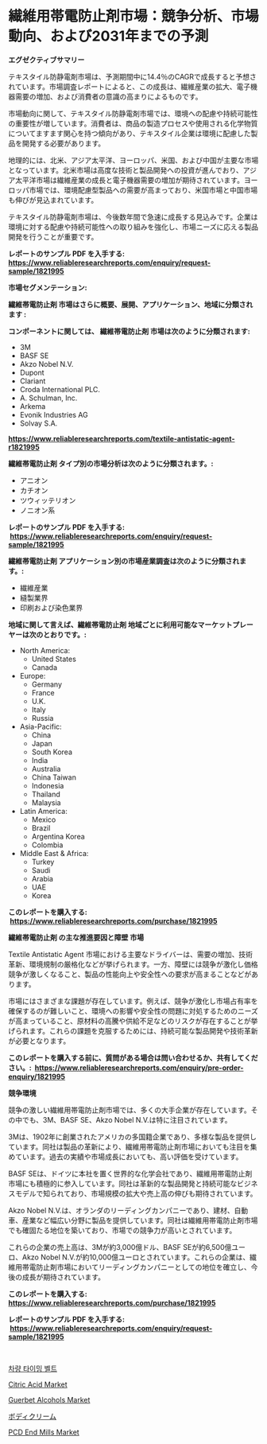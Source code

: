 <p><h1>繊維用帯電防止剤市場：競争分析、市場動向、および2031年までの予測</h1></p><p><strong>エグゼクティブサマリー</strong></p>
<p><p>テキスタイル防静電剤市場は、予測期間中に14.4％のCAGRで成長すると予想されています。市場調査レポートによると、この成長は、繊維産業の拡大、電子機器需要の増加、および消費者の意識の高まりによるものです。</p><p>市場動向に関して、テキスタイル防静電剤市場では、環境への配慮や持続可能性の重要性が増しています。消費者は、商品の製造プロセスや使用される化学物質についてますます関心を持つ傾向があり、テキスタイル企業は環境に配慮した製品を開発する必要があります。</p><p>地理的には、北米、アジア太平洋、ヨーロッパ、米国、および中国が主要な市場となっています。北米市場は高度な技術と製品開発への投資が進んでおり、アジア太平洋市場は繊維産業の成長と電子機器需要の増加が期待されています。ヨーロッパ市場では、環境配慮型製品への需要が高まっており、米国市場と中国市場も伸びが見込まれています。</p><p>テキスタイル防静電剤市場は、今後数年間で急速に成長する見込みです。企業は環境に対する配慮や持続可能性への取り組みを強化し、市場ニーズに応える製品開発を行うことが重要です。</p></p>
<p><strong>レポートのサンプル PDF を入手する: <a href="https://www.reliableresearchreports.com/enquiry/request-sample/1821995">https://www.reliableresearchreports.com/enquiry/request-sample/1821995</a></strong></p>
<p><strong>市場セグメンテーション:</strong></p>
<p><strong> 繊維帯電防止剤 市場はさらに概要、展開、アプリケーション、地域に分類されます :</strong></p>
<p><strong>コンポーネントに関しては、 繊維帯電防止剤 市場は次のように分類されます: &nbsp;</strong></p>
<p><ul><li>3M</li><li>BASF SE</li><li>Akzo Nobel N.V.</li><li>Dupont</li><li>Clariant</li><li>Croda International PLC.</li><li>A. Schulman, Inc.</li><li>Arkema</li><li>Evonik Industries AG</li><li>Solvay S.A.</li></ul></p>
<p><strong><a href="https://www.reliableresearchreports.com/textile-antistatic-agent-r1821995">https://www.reliableresearchreports.com/textile-antistatic-agent-r1821995</a></strong></p>
<p><strong> 繊維帯電防止剤 タイプ別の市場分析は次のように分類されます。:</strong></p>
<p><ul><li>アニオン</li><li>カチオン</li><li>ツウィッテリオン</li><li>ノニオン系</li></ul></p>
<p><strong>レポートのサンプル PDF を入手する: &nbsp;<a href="https://www.reliableresearchreports.com/enquiry/request-sample/1821995">https://www.reliableresearchreports.com/enquiry/request-sample/1821995</a></strong></p>
<p><strong> 繊維帯電防止剤 アプリケーション別の市場産業調査は次のように分類されます。:</strong></p>
<p><ul><li>繊維産業</li><li>縫製業界</li><li>印刷および染色業界</li></ul></p>
<p><strong>地域に関して言えば、繊維帯電防止剤 地域ごとに利用可能なマーケットプレーヤーは次のとおりです。:</strong></p>
<p><ul>
    <li>
        North America:
        <ul>
            <li>United States</li>
            <li>Canada</li>
        </ul>
    </li>
    <li>
        Europe:
        <ul>
            <li>Germany</li>
            <li>France</li>
            <li>U.K.</li>
            <li>Italy</li>
            <li>Russia</li>
        </ul>
    </li>
    <li>
        Asia-Pacific:
        <ul>
            <li>China</li>
            <li>Japan</li>
            <li>South Korea</li>
            <li>India</li>
            <li>Australia</li>
            <li>China Taiwan</li>
            <li>Indonesia</li>
            <li>Thailand</li>
            <li>Malaysia</li>
        </ul>
    </li>
    <li>
        Latin America:
        <ul>
            <li>Mexico</li>
            <li>Brazil</li>
            <li>Argentina Korea</li>
            <li>Colombia</li>
        </ul>
    </li>
    <li>
        Middle East & Africa:
        <ul>
            <li>Turkey</li>
            <li>Saudi</li>
            <li>Arabia</li>
            <li>UAE</li>
            <li>Korea</li>
        </ul>
    </li>
    </ul></p>
<p><strong>このレポートを購入する: &nbsp;<a href="https://www.reliableresearchreports.com/purchase/1821995">https://www.reliableresearchreports.com/purchase/1821995</a></strong></p>
<p><strong>繊維帯電防止剤 の主な推進要因と障壁 市場</strong></p>
<p><p>Textile Antistatic Agent 市場における主要なドライバーは、需要の増加、技術革新、環境規制の厳格化などが挙げられます。一方、障壁には競争が激化し価格競争が激しくなること、製品の性能向上や安全性への要求が高まることなどがあります。</p><p>市場にはさまざまな課題が存在しています。例えば、競争が激化し市場占有率を確保するのが難しいこと、環境への影響や安全性の問題に対処するためのニーズが高まっていること、原材料の高騰や供給不足などのリスクが存在することが挙げられます。これらの課題を克服するためには、持続可能な製品開発や技術革新が必要となります。</p></p>
<p><strong>このレポートを購入する前に、質問がある場合は問い合わせるか、共有してください。:&nbsp; <a href="https://www.reliableresearchreports.com/enquiry/pre-order-enquiry/1821995">https://www.reliableresearchreports.com/enquiry/pre-order-enquiry/1821995</a></strong></p>
<p><strong>競争環境</strong></p>
<p><p>競争の激しい繊維用帯電防止剤市場では、多くの大手企業が存在しています。その中でも、3M、BASF SE、Akzo Nobel N.V.は特に注目されています。</p><p>3Mは、1902年に創業されたアメリカの多国籍企業であり、多様な製品を提供しています。同社は製品の革新により、繊維用帯電防止剤市場においても注目を集めています。過去の実績や市場成長においても、高い評価を受けています。</p><p>BASF SEは、ドイツに本社を置く世界的な化学会社であり、繊維用帯電防止剤市場にも積極的に参入しています。同社は革新的な製品開発と持続可能なビジネスモデルで知られており、市場規模の拡大や売上高の伸びも期待されています。</p><p>Akzo Nobel N.V.は、オランダのリーディングカンパニーであり、建材、自動車、産業など幅広い分野に製品を提供しています。同社は繊維用帯電防止剤市場でも確固たる地位を築いており、市場での競争力が高いとされています。</p><p>これらの企業の売上高は、3Mが約3,000億ドル、BASF SEが約6,500億ユーロ、Akzo Nobel N.V.が約10,000億ユーロとされています。これらの企業は、繊維用帯電防止剤市場においてリーディングカンパニーとしての地位を確立し、今後の成長が期待されています。</p></p>
<p><strong>このレポートを購入する: &nbsp; <a href="https://www.reliableresearchreports.com/purchase/1821995">https://www.reliableresearchreports.com/purchase/1821995</a></strong></p>
<p><strong>レポートのサンプル PDF を入手する: &nbsp;<a href="https://www.reliableresearchreports.com/enquiry/request-sample/1821995">https://www.reliableresearchreports.com/enquiry/request-sample/1821995</a></strong><strong></strong></p>
<p>&nbsp;</p>
<p><p><a href="https://medium.com/@ethanmorar2011/%EC%B0%A8%EB%9F%89-%ED%83%80%EC%9D%B4%EB%B0%8D-%EB%B2%A8%ED%8A%B8-%EC%8B%9C%EC%9E%A5-%EA%B7%9C%EB%AA%A8%EB%8A%94-%EC%A0%84-%EC%84%B8%EA%B3%84-%EC%82%B0%EC%97%85%EC%97%90%EC%84%9C-%EC%B5%9C%EC%83%81%EC%9D%98-%EB%A7%88%EC%BC%80%ED%8C%85-%EC%B1%84%EB%84%90%EC%9D%84-%EB%82%98%ED%83%80%EB%83%85%EB%8B%88%EB%8B%A4-faf6f76547d8">차량 타이밍 벨트</a></p><p><a href="https://issuu.com/reportprime-2/docs/citric-acid-market-size-2030.pptx">Citric Acid Market</a></p><p><a href="https://issuu.com/reportprime-2/docs/guerbet-alcohols-market-size-2030.pptx">Guerbet Alcohols Market</a></p><p><a href="https://medium.com/@kaiyaahoney54645/%E3%83%9C%E3%83%87%E3%82%A3%E3%82%AF%E3%83%AA%E3%83%BC%E3%83%A0%E5%B8%82%E5%A0%B4%E5%B1%95%E6%9C%9B-%E6%A5%AD%E7%95%8C%E6%A6%82%E8%A6%81%E3%81%A8%E5%B0%86%E6%9D%A5%E4%BA%88%E6%B8%AC-2024%E5%B9%B4%E3%81%8B%E3%82%892031%E5%B9%B4-ce711884ec79">ボディクリーム</a></p><p><a href="https://github.com/dringals/Market-Research-Report-List-3/blob/main/pcd-end-mills-market.md">PCD End Mills Market</a></p></p>